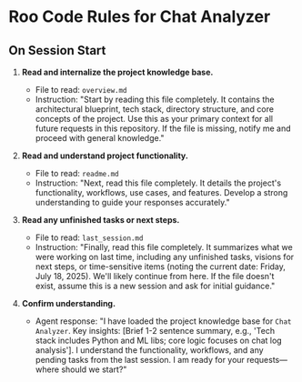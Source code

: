 # Roo Code Rules for Chat Analyzer

## On Session Start

1. **Read and internalize the project knowledge base.**
   - File to read: `overview.md`
   - Instruction: "Start by reading this file completely. It contains the architectural blueprint, tech stack, directory structure, and core concepts of the project. Use this as your primary context for all future requests in this repository. If the file is missing, notify me and proceed with general knowledge."

2. **Read and understand project functionality.**
   - File to read: `readme.md`
   - Instruction: "Next, read this file completely. It details the project's functionality, workflows, use cases, and features. Develop a strong understanding to guide your responses accurately."

3. **Read any unfinished tasks or next steps.**
   - File to read: `last_session.md`
   - Instruction: "Finally, read this file completely. It summarizes what we were working on last time, including any unfinished tasks, visions for next steps, or time-sensitive items (noting the current date: Friday, July 18, 2025). We'll likely continue from here. If the file doesn't exist, assume this is a new session and ask for initial guidance."

4. **Confirm understanding.**
   - Agent response: "I have loaded the project knowledge base for `Chat Analyzer`. Key insights: [Brief 1-2 sentence summary, e.g., 'Tech stack includes Python and ML libs; core logic focuses on chat log analysis']. I understand the functionality, workflows, and any pending tasks from the last session. I am ready for your requests—where should we start?"
